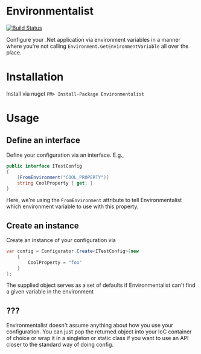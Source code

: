 Environmentalist
================

[![Build Status](http://teamcity.codebetter.com/app/rest/builds/buildType:%28id:bt1100%29/statusIcon)](http://teamcity.codebetter.com/viewType.html?buildTypeId=bt1100&guest=1)

Configure your .Net application via environment variables in a manner where
you're not calling ``Environment.GetEnvironmentVariable`` all over the place.

Installation
============
Install via nuget
``
PM> Install-Package Environmentalist
``

Usage
=====

Define an interface
-------------------
Define your configuration via an interface. E.g.,
```c#
public interface ITestConfig
{
    [FromEnvironment("COOL_PROPERTY")]
    string CoolProperty { get; }
}
```
Here, we're using the ``FromEnvironment`` attribute to tell Environmentalist
which environment variable to use with this property.

Create an instance
------------------
Create an instance of your configuration via
```c#
var config = Configurator.Create<ITestConfig>(new
    {
        CoolProperty = "foo"
    }
);
```

The supplied object serves as a set of defaults if Environmentalist can't find
a given variable in the environment

???
---
Environmentalist doesn't assume anything about how you use your configuration.
You can just pop the returned object into your IoC container of choice or wrap
it in a singleton or static class if you want to use an API closer to the
standard way of doing config.
